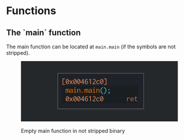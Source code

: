 # Functions

## The \`main\` function

The main function can be located at `main.main` (if the symbols are not stripped).

<figure><img src="../../../.gitbook/assets/image (5).png" alt=""><figcaption><p>Empty main function in not stripped binary</p></figcaption></figure>



